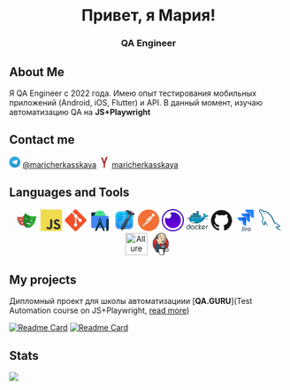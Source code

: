 <h1 align="center">Привет, я Мария!</h1>
<h3 align="center">QA Engineer</h3>

## About Me
Я QA Engineer с 2022 года. Имею опыт тестирования мобильных приложений (Android, iOS, Flutter) и API.
В данный момент, изучаю автоматизацию QA на **JS+Playwright**  

## Contact me
<img src="assets/telegram.png" title="Telegram" alt="Telegram" width="20" height="20"/> [@maricherkasskaya](https://t.me/maricherkasskaya)
<img src="assets/yandex.png" title="Yandex" alt="Yandex" width="20" height="20"/> [maricherkasskaya](maricherkasskaya@yandex.ru)



## Languages and Tools
<p align="center">
  <img src="https://github.com/devicons/devicon/blob/master/icons/playwright/playwright-original.svg" title="Playwright" **alt="Playwright" width="40" height="40"/>
  <img src="https://github.com/devicons/devicon/blob/master/icons/javascript/javascript-original.svg" title="JavaScript" alt="JavaScript" width="40" height="40"/>
  <img src="https://github.com/devicons/devicon/blob/master/icons/git/git-original.svg" title="Git" **alt="Git" width="40" height="40"/>
  <img src="https://github.com/devicons/devicon/blob/master/icons/androidstudio/androidstudio-original.svg" title="Android Studio" **alt="Android Studio" width="40" height="40"/>
  <img src="https://github.com/devicons/devicon/blob/master/icons/xcode/xcode-original.svg" title="Xcode" **alt="Xcode" width="40" height="40"/>
  <img src="https://github.com/devicons/devicon/blob/master/icons/postman/postman-original.svg" title="Postman" **alt="Postman" width="40" height="40"/>
  <img src="https://github.com/devicons/devicon/blob/master/icons/insomnia/insomnia-original.svg" title="Insomnia" **alt="Insomnia" width="40" height="40"/>
  <img src="https://github.com/devicons/devicon/blob/master/icons/docker/docker-original-wordmark.svg" title="Docker" **alt="Docker" width="40" height="40"/>
  <img src="https://github.com/devicons/devicon/blob/master/icons/github/github-original.svg" title="GitHub" **alt="GitHub" width="40" height="40"/>
  <img src="https://github.com/devicons/devicon/blob/master/icons/jira/jira-original-wordmark.svg" title="Jira" **alt="Jira" width="40" height="40"/>
  <img src="https://github.com/devicons/devicon/blob/master/icons/mysql/mysql-original.svg" title="MySql" **alt="MySq" width="40" height="40"/>
  <img src="https://github.com/allure-framework/allure2/blob/main/.idea/icon.png" title="Allure Report" **alt="Allure Report" width="40" height="40"/>
  <img src="https://github.com/devicons/devicon/blob/master/icons/jenkins/jenkins-original.svg" title="Jenkins" **alt="Jenkins" width="40" height="40"/>
</p>

## My projects
Дипломный проект для школы автоматизациии [**QA.GURU**](Test Automation course on JS+Playwright, [read more](https://qa.guru/java))  

[![Readme Card](https://github-readme-stats.vercel.app/api/pin/?username=maricherkasskaya&repo=academy_bugs_test&theme=blueberry)](https://github.com/maricherkasskaya/academy_bugs_test)
[![Readme Card](https://github-readme-stats.vercel.app/api/pin/?username=maricherkasskaya&repo=API_challenges_playwright&theme=blueberry)](https://github.com/maricherkasskaya/API_challenges_playwright)


## Stats
![](http://github-profile-summary-cards.vercel.app/api/cards/stats?username=maricherkasskaya&theme=blueberry)

